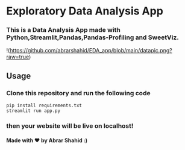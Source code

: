 # Exploratory Data Analysis App

### This is a Data Analysis App made with Python,Streamlit,Pandas,Pandas-Profiling and SweetViz.


!(https://github.com/abrarshahid/EDA_app/blob/main/datapic.png?raw=true)

## Usage
### Clone this repository and run the following code
 ```bash:
pip install requirements.txt
streamlit run app.py
```
###  then your website will be live on localhost!

#### Made with ❤️ by Abrar Shahid :)
